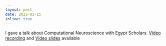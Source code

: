 ```yaml
---
layout: post
date: 2022-03-15
inline: true
---
```


I gave a talk about Computational Neuroscience with Egypt Scholars. <a href='https://youtu.be/YAp47MXcFAo'>Video recording</a> and <a href='assets/pdf/egypt_scholar_compneuro_220409.pdf'>Video slides</a> available 
